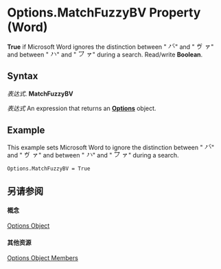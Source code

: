 
# Options.MatchFuzzyBV Property (Word)

 **True** if Microsoft Word ignores the distinction between "
![](images/fe143_ZA06051648.gif)" and "
![](images/fe267_ZA06051746.gif)
![](images/fe268_ZA06051747.gif)" and between "
![](images/fe278_ZA06051757.gif)" and "
![](images/fe238_ZA06051718.gif)
![](images/fe268_ZA06051747.gif)" during a search. Read/write  **Boolean**.


## Syntax

 _表达式_. **MatchFuzzyBV**

 _表达式_ An expression that returns an **[Options](873b7b99-3fe1-fd89-9ece-a9355cb827dc.md)** object.


## Example

This example sets Microsoft Word to ignore the distinction between "
![](images/fe143_ZA06051648.gif)" and "
![](images/fe267_ZA06051746.gif)
![](images/fe268_ZA06051747.gif)" and between "
![](images/fe278_ZA06051757.gif)" and "
![](images/fe238_ZA06051718.gif)
![](images/fe268_ZA06051747.gif)" during a search.


```
Options.MatchFuzzyBV = True
```


## 另请参阅


#### 概念


[Options Object](873b7b99-3fe1-fd89-9ece-a9355cb827dc.md)
#### 其他资源


[Options Object Members](http://msdn.microsoft.com/library/76cd9dfe-6bbb-4c3d-0bfc-79a62bedd15e%28Office.15%29.aspx)